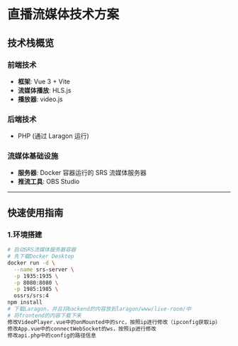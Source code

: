 # 直播流媒体技术方案

## 技术栈概览

### 前端技术
- **框架**: Vue 3 + Vite
- **流媒体播放**: HLS.js
- **播放器**: video.js

### 后端技术
- PHP (通过 Laragon 运行)

### 流媒体基础设施
- **服务器**: Docker 容器运行的 SRS 流媒体服务器
- **推流工具**: OBS Studio

---

## 快速使用指南

### 1.环境搭建
```bash
# 启动SRS流媒体服务器容器
# 先下载Docker Desktop
docker run -d \
  --name srs-server \
  -p 1935:1935 \
  -p 8080:8080 \
  -p 1985:1985 \
  ossrs/srs:4
npm install 
# 下载Laragon，并且将backend的内容放到laragon/www/live-room/中
# 将frontend的内容下载下来
修改VideoPlayer.vue中的onMounted中的src，按照ip进行修改（ipconfig获取ip）
修改App.vue中的connectWebSocket的ws，按照ip进行修改
修改api.php中的config的路径信息
```